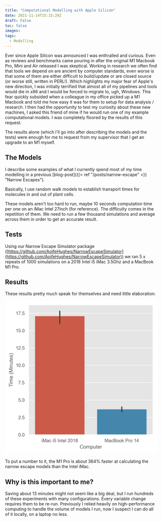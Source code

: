 ```yaml
---
title: "Computational Modelling with Apple Silicon"
date: 2021-11-14T15:15:29Z
draft: False
toc: false
images:
tags: 
  - Modelling
---
```


Ever since Apple Silicon was announced I was enthralled and curious. Even as reviews and benchmarks came pouring in after the original M1 Macbook Pro, Mini and Air released I was skeptical. Working in research we often find that tools we depend on are ancient by computer standards, even worse is that some of them are either difficult to build/update or are closed source (or worse still, written in PERL!).
Which highlights my major fear of Apple's new direction, I was initially terrified that almost all of my pipelines and tools would die in x86 and I would be forced to migrate to, ugh, Windows. This fear quickly subsided when a colleague in my office picked up a M1 Macbook and told me how easy it was for them to setup for data analysis / research. I then had the opportunity to test my curiosity about these new machines, I asked this friend of mine if he would run one of my example computational models. I was completely floored by the results of this request. 

The results alone (which I'll go into after describing the models and the tests) were enough for me to request from my supervisor that I get an upgrade to an M1 myself. 

## The Models 

I describe some examples of what I currently spend most of my time modelling in a previous [blog-post]({{< ref "/posts/narrow-escape" >}} "Narrow Escapes").

Basically, I use random walk models to establish transport times for molecules in and out of plant cells. 

These models aren't too hard to run, maybe 10 seconds computation time per one on an iMac Intel 27inch (for reference). The difficulty comes in the repetition of them. We need to run a few thousand simulations and average across them in order to get an accurate result. 

## Tests 

Using our Narrow Escape Simulator package ([https://github.com/AoifeHughes/NarrowEscapeSimulator](https://github.com/AoifeHughes/NarrowEscapeSimulator)) we ran 5 x repeats of 1000 simulations on a 2018 Intel i5 iMac 3.5Ghz and a MacBook M1 Pro.

## Results 

These results pretty much speak for themselves and need little elaboration:

![Results](/images/m1_tests.png)

To put a number to it, the M1 Pro is about 364% faster at calculating the narrow escape models than the Intel iMac.

## Why is this important to me?

Saving about 13 minutes might not seem like a big deal, but I run hundreds of these experiments with many configurations. Every variable change requires them to be re-run. Previously I relied heavily on high-performance computing to handle the volume of models I run, now I suspect I can do all of it locally, on a laptop no less.